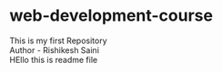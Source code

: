 # web-development-course
This is my first Repository
<br>
Author - Rishikesh Saini
<br>
HEllo this is readme file
